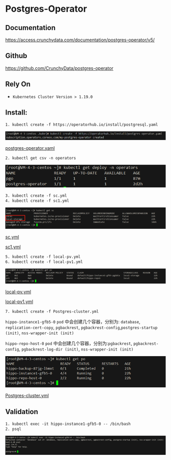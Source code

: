 # Postgres-Operator

## Documentation
https://access.crunchydata.com/documentation/postgres-operator/v5/

## Github
https://github.com/CrunchyData/postgres-operator

## Rely On
- `Kubernetes Cluster Version > 1.19.0`

## Install:

```shell
1. kubectl create -f https://operatorhub.io/install/postgresql.yaml
```
![img](img/postgres-Operator.png)


[postgres-operator.yaml](yml/postgres-operator.yaml)

```shell
2. kubectl get csv -n operators
```
![img](img/operator.png)

```shell
3. kubectl create -f sc.yml
4. kubectl create -f sc1.yml
```
![img](img/sc.png)

[sc.yml](yml/sc.yml)

[sc1.yml](yml/sc1.yml)

```shell
5. kubectl create -f local-pv.yml
6. kubectl create -f local-pv1.yml
```
![img](img/pv.png)

[local-pv.yml](yml/local-pv.yml)

[local-pv1.yml](yml/local-pv1.yml)

```shell
7. kubectl create -f Postgres-cluster.yml
```
`hippo-instance1-gfb5-0` `pod` 中会创建几个容器，分别为:  `database`, `replication-cert-copy`, `pgbackrest`, `pgbackrest-config`,`postgres-startup (init)`, `nss-wrapper-init (init)`

`hippo-repo-host-0` `pod` 中会创建几个容器，分别为:`pgbackrest`, `pgbackrest-config`, `pgbackrest-log-dir (init)`, `nss-wrapper-init (init)`

![img](img/po.png)

[Postgres-cluster.yml](yml/Postgres-cluster.yml)

## Validation
```text
1. kubectl exec -it hippo-instance1-gfb5-0 -- /bin/bash
2. psql
```

![img](img/validation.png)







